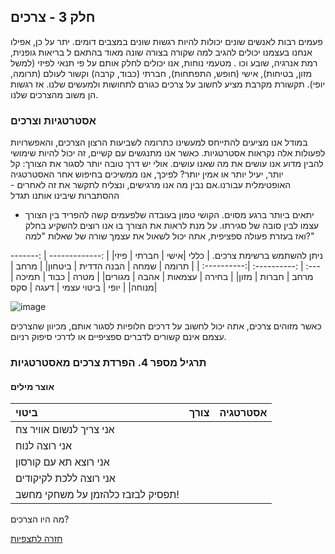 ## חלק 3 - צרכים 


 
פעמים רבות לאנשים שונים יכולות להיות רגשות שונים במצבים דומים. 
יתר על כן, אפילו אנחנו בעצמנו יכולים להגיב למה שקורה בצורה שונה מאוד בהתאם
  ל בריאות גופנית, רמת אנרגיה, שובע וכו 
. מטעמי נוחות, אנו יכולים לחלק אותם על פי תנאי לפיזי
(למשל מזון, בטיחות), אישי (חופש, התפתחות), חברתי (כבוד, קרבה)
וקשור לעולם (תרומה, יופי).
  תקשורת מקרבת מציע לחשוב על צרכים כגורם לתחושות ולמעשים שלנו. 
  אז רגשות הן משוב מהצרכים שלנו. 
  
  
### אסטרטגיות וצרכים 
במודל  אנו מציעים להתייחס למעשינו כתרומה לשביעות הרצון
הצרכים, והאפשרויות לפעולות אלה נקראות אסטרטגיות. כאשר אנו מתנגשים
עם קשיים, זה יכול להיות שימושי להבין מדוע אנו עושים את מה שאנו עושים. אולי יש
דרך טובה יותר לסגור את הצורך: קל יותר, יעיל יותר או אמין יותר? לפיכך, 
אנו ממשיכים בחיפוש אחר האסטרטגיה האופטימלית עבורנו.אם נבין מה אנו מרגישים, ונצליח לתקשר את זה לאחרים - ההסתברות שיבינו אותנו תגדל

- יתאים ביותר ברגע מסוים.
הקושי טמון בעובדה שלפעמים קשה להפריד בין הצורך עצמו לבין
סובה של סגירתו. על מנת לראות את הצורך בו אנו רוצים להשקיע בחלק
ואז בעזרת פעולה ספציפית, אתה יכול לשאול את עצמך שורה של שאלות "למה?"

ניתן להשתמש ברשימת צרכים.
| כללי     |אישי     | חברתי     | פיזי| 
| :------------- | :----------: | :----------: |:----------: |
|  תרומה | שמחה  | הבנה הדדית | ביטחון|
|  מרחב | מרחב  | חברות | מזון|
|  בחירה | עצמאות  | אהבה | מגורים|
|  מטרה | כבוד  | תמיכה | מנוחה|
|  יופי | ביטוי עצמי  | דעגה | סקס|

![image](https://user-images.githubusercontent.com/230802/138650556-7320b731-5df1-48e3-a70c-ab358853b019.png)

כאשר מזוהים צרכים, אתה יכול לחשוב על דרכים חלופיות לסגור אותם,
מכיוון שהצרכים עצמם אינם קשורים לדברים ספציפיים או לדרכי סיפוק
רניום.


### תרגיל מספר 4. הפרדת צרכים מאסטרטגיות

#### אוצר מילים

| ביטוי     | צורך     | אסטרטגיה| 
| :------------- | :----------: | :----------:  |
|   אני צריך לנשום אוויר צח  |  | |
|   אני רוצה לנוח  |  | |
|   אני רוצא תא עם קורסון  |  | |
|   אני רוצה ללכת לקיקודים  |  | |
|   תפסיק לבזבז כלהזמן על משחקי מחשב!   |  | |

מה היו הצרכים?

[חזרה לתצפיות](https://github.com/vega113/rhetoric_mastery/blob/master/nno1.md)
